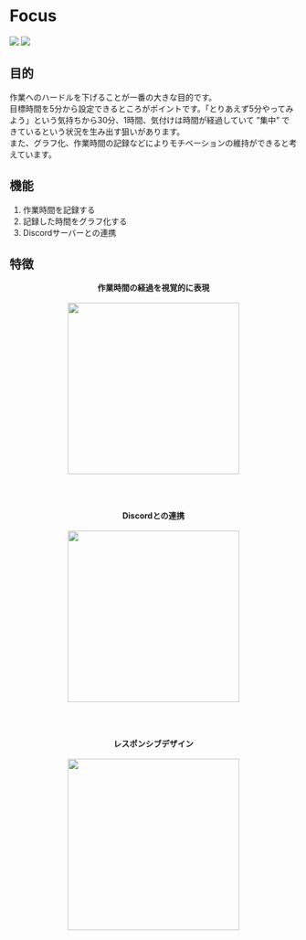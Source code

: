 # Focus 

![](https://img.shields.io/badge/React-18.2.0-1C9BF0.svg)
![](https://img.shields.io/badge/firebase-9.17.1-orange.svg)


## 目的
作業へのハードルを下げることが一番の大きな目的です。<br>
目標時間を5分から設定できるところがポイントです。「とりあえず5分やってみよう」という気持ちから30分、1時間、気付けは時間が経過していて ”集中” できているという状況を生み出す狙いがあります。<br>
また、グラフ化、作業時間の記録などによりモチベーションの維持ができると考えています。

## 機能
1. 作業時間を記録する
2. 記録した時間をグラフ化する
3. Discordサーバーとの連携

## 特徴
<p align="center">
<b>作業時間の経過を視覚的に表現</b>　<br><br>
<img src="https://user-images.githubusercontent.com/92037081/221887563-0093fb53-8417-41ed-8b6c-d3517e5e9e8f.png" width="300" >
</p><br><br>
<p align="center">
<b>Discordとの連携</b>　<br><br>
<img src="https://user-images.githubusercontent.com/92037081/221893405-822b08ec-8e10-42e7-b238-5fa10809a6e4.png" width="300" >
</p>
</p><br><br>
<p align="center">
<b>レスポンシブデザイン</b>　<br><br>
<img src="https://user-images.githubusercontent.com/92037081/222885724-d22e467e-c000-40bc-817d-42e271251f72.gif" width="300" >
<br><br>



